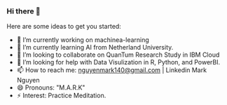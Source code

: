 ### Hi there 👋

Here are some ideas to get you started:

- 🔭 I’m currently working on machinea-learning 
- 🌱 I’m currently learning AI from Netherland University. 
- 👯 I’m looking to collaborate on QuanTum Research Study in IBM Cloud
- 🤔 I’m looking for help with Data Visulization in R, Python, and PowerBI. 
- 📫 How to reach me: nguyenmark140@gmail.com | Linkedin Mark Nguyen
- 😄 Pronouns: "M.A.R.K" 
- ⚡ Interest: Practice Meditation. 

<!--
**MarkRichers/MarkRichers** is a ✨ _special_ ✨ repository because its `README.md` (this file) appears on your GitHub profile.
-->
